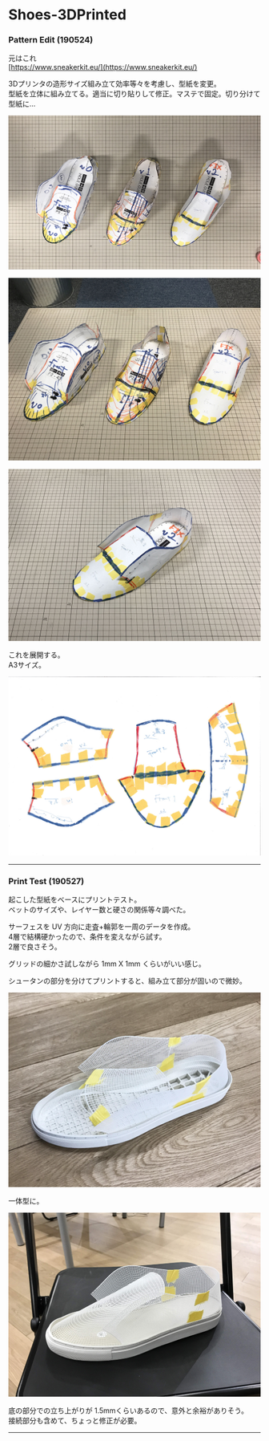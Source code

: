 # Shoes-3DPrinted  


### Pattern Edit (190524)  

元はこれ  
[https://www.sneakerkit.eu/](https://www.sneakerkit.eu/)  

3Dプリンタの造形サイズ組み立て効率等々を考慮し、型紙を変更。  
型紙を立体に組み立てる。適当に切り貼りして修正。マステで固定。切り分けて型紙に...  

![Pattern](Pattern/Pattern-01.jpg)  

![Pattern](Pattern/Pattern-02.jpg)  

![Pattern](Pattern/Pattern-03.jpg)  

これを展開する。  
A3サイズ。  

![Pattern](Pattern/Pattern-00.jpg)  


---  


### Print Test (190527)  


起こした型紙をベースにプリントテスト。  
ベットのサイズや、レイヤー数と硬さの関係等々調べた。  

サーフェスを UV 方向に走査+輪郭を一周のデータを作成。  
4層で結構硬かったので、条件を変えながら試す。  
2層で良さそう。

グリッドの細かさ試しながら 1mm X 1mm くらいがいい感じ。  

シュータンの部分を分けてプリントすると、組み立て部分が固いので微妙。  

![Print](Print/190527-Print/190527-Print-01.png)  

一体型に。  

![Print](Print/190527-Print/190527-Print-02.png)

底の部分での立ち上がりが 1.5mmくらいあるので、意外と余裕がありそう。    
接続部分も含めて、ちょっと修正が必要。  


---  